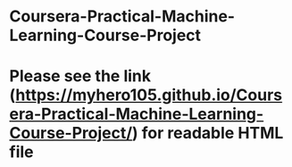 # Coursera-Practical-Machine-Learning-Course-Project
# Please see the link (https://myhero105.github.io/Coursera-Practical-Machine-Learning-Course-Project/) for readable HTML file
